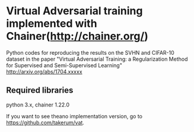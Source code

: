 # Virtual Adversarial training implemented with Chainer(http://chainer.org/)
Python codes for reproducing the results on the SVHN and CIFAR-10 dataset in the paper "Virtual Adversarial Training: a Regularization Method for Supervised and Semi-Supervised Learning" http://arxiv.org/abs/1704.xxxxx

## Required libraries
python 3.x, chainer 1.22.0

If you want to see theano implementation version, go to https://github.com/takerum/vat.

